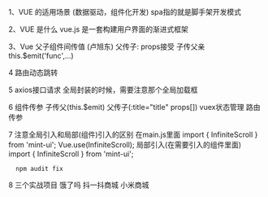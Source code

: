 1、VUE 的适用场景   (数据驱动，组件化开发)
	spa指的就是脚手架开发模式
	
2、VUE 是什么
	vue.js 是一套构建用户界面的渐进式框架
	
3、Vue 父子组件间传值    (卢旭东)
	父传子: 
		props接受
	子传父亲
		this.$emit('func',...)

4 路由动态跳转
	<router-link :to="data里面的变量">
		
5 axios接口请求 
	全局封装的时候，需要注意那个全局加载框
	
6 组件传参
	子传父(this.$emit)   父传子(:title="title"   props[])
	vuex状态管理
	路由传参
	
7 注意全局引入和局部(组件)引入的区别
	在main.js里面
				import { InfiniteScroll } from 'mint-ui';
				Vue.use(InfiniteScroll);
	局部引入(在需要引入的组件里面)
				import { InfiniteScroll } from 'mint-ui';
	  
	  
	  
	  npm audit fix
	  
8 三个实战项目
	饿了吗
	抖一抖商城
	小米商城
